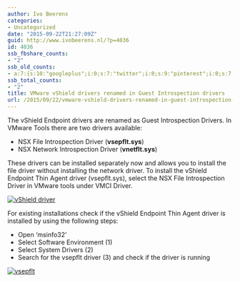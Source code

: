 ```yaml
---
author: Ivo Beerens
categories:
- Uncategorized
date: "2015-09-22T21:27:09Z"
guid: http://www.ivobeerens.nl/?p=4036
id: 4036
ssb_fbshare_counts:
- "2"
ssb_old_counts:
- a:7:{s:10:"googleplus";i:0;s:7:"twitter";i:0;s:9:"pinterest";i:0;s:7:"fbshare";i:2;s:8:"linkedin";i:0;s:6:"reddit";i:0;s:6:"tumblr";i:0;}
ssb_total_counts:
- "2"
title: VMware vShield drivers renamed in Guest Introspection drivers
url: /2015/09/22/vmware-vshield-drivers-renamed-in-guest-introspection-drivers/
---
```


The vShield Endpoint drivers are renamed as Guest Introspection Drivers. In VMware Tools there are two drivers available:

- NSX File Introspection Driver (**vsepflt.sys**)
- NSX Network Introspection Driver (**vnetflt.sys**)

These drivers can be installed separately now and allows you to install the file driver without installing the network driver. To install the vShield Endpoint Thin Agent driver (vsepflt.sys), select the NSX File Introspection Driver in VMware tools under VMCI Driver.

[![vShield driver](http://localhost/wp-content/uploads/2015/09/vShield-driver-300x235.png)](http://localhost/wp-content/uploads/2015/09/vShield-driver.png)

For existing installations check if the vShield Endpoint Thin Agent driver is installed by using the following steps:

- Open ‘msinfo32’
- Select Software Environment (1)
- Select System Drivers (2)
- Search for the vsepflt driver (3) and check if the driver is running

[![vsepflt](http://localhost/wp-content/uploads/2015/09/vsepflt-300x132.png)](http://localhost/wp-content/uploads/2015/09/vsepflt.png)
